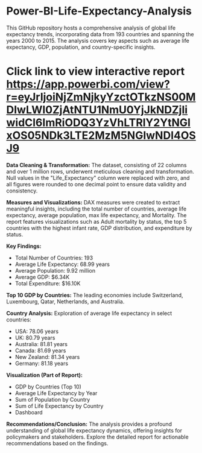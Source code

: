 # Power-BI-Life-Expectancy-Analysis
This GitHub repository hosts a comprehensive analysis of global life expectancy trends, incorporating data from 193 countries and spanning the years 2000 to 2015. The analysis covers key aspects such as average life expectancy, GDP, population, and country-specific insights.

# Click link to view interactive report https://app.powerbi.com/view?r=eyJrIjoiNjZmNjkyYzctOTkzNS00MDIwLWI0ZjAtNTU1NmU0YjJkNDZjIiwidCI6ImRiODQ3YzVhLTRlY2YtNGIxOS05NDk3LTE2MzM5NGIwNDI4OSJ9 

**Data Cleaning & Transformation:**
The dataset, consisting of 22 columns and over 1 million rows, underwent meticulous cleaning and transformation. Null values in the "Life_Expectancy" column were replaced with zero, and all figures were rounded to one decimal point to ensure data validity and consistency.

**Measures and Visualizations:**
DAX measures were created to extract meaningful insights, including the total number of countries, average life expectancy, average population, max life expectancy, and Mortality. The report features visualizations such as Adult mortality by status, the top 5 countries with the highest infant rate, GDP distribution, and expenditure by status.

**Key Findings:**
- Total Number of Countries: 193
- Average Life Expectancy: 68.99 years
- Average Population: 9.92 million
- Average GDP: $6.34K
- Total Expenditure: $16.10K

**Top 10 GDP by Countries:**
The leading economies include Switzerland, Luxembourg, Qatar, Netherlands, and Australia.

**Country Analysis:**
Exploration of average life expectancy in select countries:
- USA: 78.06 years
- UK: 80.79 years
- Australia: 81.81 years
- Canada: 81.69 years
- New Zealand: 81.34 years
- Germany: 81.18 years

**Visualization (Part of Report):**
- GDP by Countries (Top 10)
- Average Life Expectancy by Year
- Sum of Population by Country
- Sum of Life Expectancy by Country
- Dashboard

**Recommendations/Conclusion:**
The analysis provides a profound understanding of global life expectancy dynamics, offering insights for policymakers and stakeholders. Explore the detailed report for actionable recommendations based on the findings.
